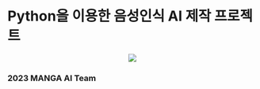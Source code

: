 <div>
<h1>Python을 이용한 음성인식 AI 제작 프로젝트</h1>

<div align="center">
    <img src="https://img.shields.io/badge/Python-black?style=flat&logo=python&logoColor=#3776AB"/> 
</div>
<h3>2023 MANGA AI Team</h3>

</div>
